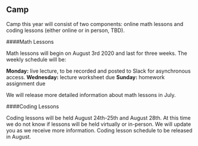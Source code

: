 ## Camp

Camp this year will consist of two components: online math lessons and coding lessons (either online or in person, TBD).

####Math Lessons

Math lessons will begin on August 3rd 2020 and last for three weeks. The weekly schedule will be:

**Monday:** live lecture, to be recorded and posted to Slack for asynchronous access.
**Wednesday:** lecture worksheet due
**Sunday:** homework assignment due

We will release more detailed information about math lessons in July.

####Coding Lessons

Coding lessons will be held August 24th-25th and August 28th. At this time we do not know if lessons will be held virtually or in-person. We will update you as we receive more information. Coding lesson schedule to be released in August.
